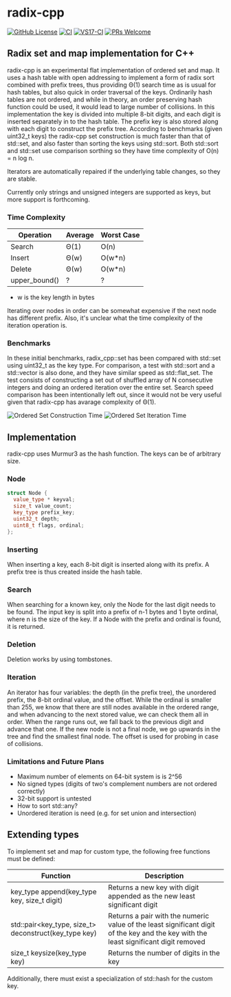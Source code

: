 # radix-cpp

[![GitHub License](https://img.shields.io/github/license/rekola/radix-cpp?logo=github&logoColor=lightgrey&color=yellow)](https://github.com/rekola/radix-cpp/blob/main/LICENSE)
[![CI](https://github.com/rekola/radix-cpp/workflows/Ubuntu-CI/badge.svg)]()
[![VS17-CI](https://github.com/rekola/radix-cpp/workflows/VS17-CI/badge.svg)]()
[![PRs Welcome](https://img.shields.io/badge/PRs-welcome-brightgreen.svg?style=flat-square)](http://makeapullrequest.com)

## Radix set and map implementation for C++

radix-cpp is an experimental flat implementation of ordered set and
map. It uses a hash table with open addressing to implement a form of
radix sort combined with prefix trees, thus providing Θ(1) search time
as is usual for hash tables, but also quick in order traversal of the
keys. Ordinarily hash tables are not ordered, and while in theory, an
order preserving hash function could be used, it would lead to large
number of collisions. In this implementation the key is divided into
multiple 8-bit digits, and each digit is inserted separately in to the
hash table. The prefix key is also stored along with each digit to
construct the prefix tree. According to benchmarks (given uint32_t
keys) the radix-cpp set construction is much faster than that of
std::set, and also faster than sorting the keys using std::sort. Both
std::sort and std::set use comparison sorthing so they have time
complexity of O(n) = n log n.

Iterators are automatically repaired if the underlying table changes,
so they are stable.

Currently only strings and unsigned integers are supported as keys,
but more support is forthcoming.

### Time Complexity

| Operation | Average | Worst Case |
| - | - | - |
| Search | Θ(1) | O(n) |
| Insert | Θ(w) | O(w*n) |
| Delete | Θ(w) | O(w*n) |
| upper_bound() | ? | ? |

* w is the key length in bytes

Iterating over nodes in order can be somewhat expensive if the next
node has different prefix. Also, it's unclear what the time complexity
of the iteration operation is.

### Benchmarks

In these initial benchmarks, radix_cpp::set has been compared with
std::set using uint32_t as the key type. For comparison, a test with
std::sort and a std::vector is also done, and they have similar speed
as std::flat_set. The test consists of constructing a set out of
shuffled array of N consecutive integers and doing an ordered
iteration over the entire set. Search speed comparison has been
intentionally left out, since it would not be very useful given that
radix-cpp has avarage complexity of Θ(1).

![Ordered Set Construction Time](https://github.com/rekola/radix-cpp/assets/6755525/ec1adb25-52dc-407c-86c5-af1b2d97eca9 "Ordered Set Construction Time")
![Ordered Set Iteration Time](https://github.com/rekola/radix-cpp/assets/6755525/fe83baa4-7b15-4642-8f5e-1efed45f17a7 "Ordered Set Iteration Time")

## Implementation

radix-cpp uses Murmur3 as the hash function. The keys can be of
arbitrary size.

### Node

```c++
struct Node {
  value_type * keyval;
  size_t value_count;
  key_type prefix_key;
  uint32_t depth;
  uint8_t flags, ordinal;
};
```

### Inserting

When inserting a key, each 8-bit digit is inserted along with its
prefix. A prefix tree is thus created inside the hash table.

### Search

When searching for a known key, only the Node for the last digit needs
to be found. The input key is split into a prefix of n-1 bytes and 1
byte ordinal, where n is the size of the key. If a Node with the
prefix and ordinal is found, it is returned.

### Deletion

Deletion works by using tombstones.

### Iteration

An iterator has four variables: the depth (in the prefix tree), the
unordered prefix, the 8-bit ordinal value, and the offset. While the
ordinal is smaller than 255, we know that there are still nodes
available in the ordered range, and when advancing to the next stored
value, we can check them all in order. When the range runs out, we
fall back to the previous digit and advance that one. If the new node
is not a final node, we go upwards in the tree and find the smallest
final node. The offset is used for probing in case of collisions.

### Limitations and Future Plans

- Maximum number of elements on 64-bit system is is 2^56
- No signed types (digits of two's complement numbers are not ordered correctly)
- 32-bit support is untested
- How to sort std::any?
- Unordered iteration is need (e.g. for set union and intersection)

## Extending types

To implement set and map for custom type, the following free functions must be defined:

| Function | Description |
| - | - |
| key_type append(key_type key, size_t digit) | Returns a new key with digit appended as the new least significant digit |
| std::pair<key_type, size_t> deconstruct(key_type key) | Returns a pair with the numeric value of the least significant digit of the key and the key with the least significant digit removed |
| size_t keysize(key_type key) | Returns the number of digits in the key |

Additionally, there must exist a specialization of std::hash for the custom key.
